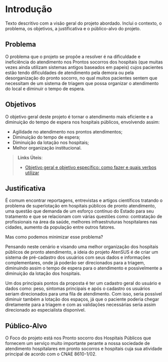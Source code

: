 # Introdução

Texto descritivo com a visão geral do projeto abordado. Inclui o contexto, o problema, os objetivos, a justificativa e o público-alvo do projeto.

## Problema
  O problema que o projeto se propõe a resolver é na dificuldade e ineficiência do atendimento nos Prontos socorros dos hospitais (que muitas vezes ainda utilizam sistemas antigos baseados em papeis) cujos pacientes estão tendo dificuldades de atendimento pela demora ou pela desorganização do pronto socorro, no qual muitos pacientes sentem que necessitam de um sistema de triagem que possa organizar o atendimento do local e diminuir o tempo de espera. 

## Objetivos

O objetivo geral deste projeto é tornar o atendimento mais eficiente e a diminuição do tempo de espera nos hospitais públicos, envolvendo assim:

- Agilidade no atendimento nos prontos atendimentos;
- Diminuição do tempo de espera;
- Diminuição da lotação nos hospitais;
- Melhor organização institucional.

 
> **Links Úteis**:
> - [Objetivo geral e objetivo específico: como fazer e quais verbos utilizar](https://blog.mettzer.com/diferenca-entre-objetivo-geral-e-objetivo-especifico/)

## Justificativa

É comum encontrar reportagens, entrevistas e artigos científicos tratando o problema de superlotação em hospitais públicos de pronto atendimento, uma questão que demanda de um esforço contínuo do Estado para seu tratamento e que se relacionam com várias questões como:  contratação de profissionais na área da saúde, melhores infraestruturas hospitalares nas cidades, aumento da população entre outros fatores.

Mas como podemos minimizar esse problema? 

Pensando neste cenário e visando uma melhor organização dos hospitais públicos de pronto atendimento, a ideia do projeto AtenSUS é de criar um sistema de pré-cadastro dos usuários com seus dados e informações complementares, onde já poderão ser direcionados para a triagem, diminuindo assim o tempo de espera para o atendimento e possivelmente a diminuição da lotação dos hospitais. 

Um dos principais pontos da proposta é ter um cadastro geral do usuário e dados como: peso, sintomas principais e após o cadastro os usuários seriam direcionados para uma fila de atendimento. Com isso, seria possível diminuir também a lotação dos espaços, já que o paciente poderia chegar diretamente para a triagem e com as validações necessárias seria assim direcionado ao especialista disponível. 


## Público-Alvo
  O Foco do projeto está nos Pronto socorro dos Hospitais Públicos que fornecem um serviço muito importante perante a nossa sociedade de atendimento hospitalares em pronto socorros e hospitais cuja sua atividade principal de acordo com o CNAE 8610-1/02.
